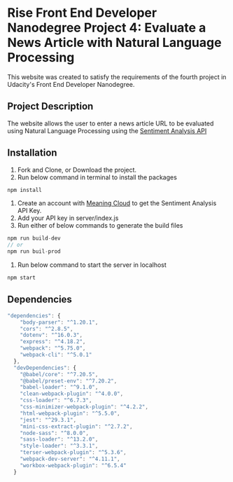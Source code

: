 # Rise Front End Developer Nanodegree Project 4: Evaluate a News Article with Natural Language Processing
This website was created to satisfy the requirements of the fourth project in Udacity's Front End Developer Nanodegree.

## Project Description
The website allows the user to enter a news article URL to be evaluated using Natural Language Processing using the [Sentiment Analysis API](https://learn.meaningcloud.com/developer/sentiment-analysis/2.1/doc/what-is-sentiment-analysis) 
## Installation
1. Fork and Clone, or Download the project.
1. Run below command in terminal to install the packages
```javascript 
npm install
``` 
1. Create an account with [Meaning Cloud](https://www.meaningcloud.com/) to get the Sentiment Analysis API Key.
1. Add your API key in server/index.js
1. Run either of below commands to generate the build files
```javascript
npm run build-dev
// or 
npm run buil-prod
```
1. Run below command to start the server in localhost
```javascript
npm start
``` 

## Dependencies
```javascript
"dependencies": {
    "body-parser": "^1.20.1",
    "cors": "^2.8.5",
    "dotenv": "^16.0.3",
    "express": "^4.18.2",
    "webpack": "^5.75.0",
    "webpack-cli": "^5.0.1"
  },
  "devDependencies": {
    "@babel/core": "^7.20.5",
    "@babel/preset-env": "^7.20.2",
    "babel-loader": "^9.1.0",
    "clean-webpack-plugin": "^4.0.0",
    "css-loader": "^6.7.3",
    "css-minimizer-webpack-plugin": "^4.2.2",
    "html-webpack-plugin": "^5.5.0",
    "jest": "^29.3.1",
    "mini-css-extract-plugin": "^2.7.2",
    "node-sass": "^8.0.0",
    "sass-loader": "^13.2.0",
    "style-loader": "^3.3.1",
    "terser-webpack-plugin": "^5.3.6",
    "webpack-dev-server": "^4.11.1",
    "workbox-webpack-plugin": "^6.5.4"
  }
```